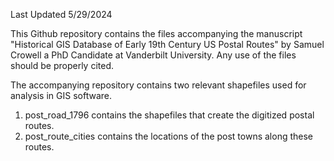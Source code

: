 
Last Updated 5/29/2024

This Github repository contains the files accompanying the manuscript "Historical GIS Database of Early 19th Century US Postal Routes" by Samuel Crowell
a PhD Candidate at Vanderbilt University. Any use of the files should be properly cited.

The accompanying repository contains two relevant shapefiles used for analysis in GIS software.

1) post_road_1796 contains the shapefiles that create the digitized postal routes.
2) post_route_cities contains the locations of the post towns along these routes.
